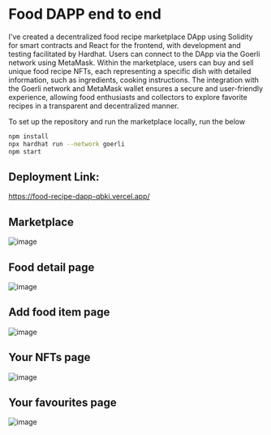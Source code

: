 # Food DAPP end to end

I've created a decentralized food recipe marketplace DApp using Solidity for smart contracts and React for the frontend, with development and testing facilitated by Hardhat. Users can connect to the DApp via the Goerli network using MetaMask. Within the marketplace, users can buy and  sell unique food recipe NFTs, each representing a specific dish with detailed information, such as ingredients, cooking instructions. The integration with the Goerli network and MetaMask wallet ensures a secure and user-friendly experience, allowing food enthusiasts and collectors to explore favorite recipes in a transparent and decentralized manner. 

To set up the repository and run the marketplace locally, run the below
```bash
npm install
npx hardhat run --network goerli
npm start
```

## Deployment Link:
https://food-recipe-dapp-qbki.vercel.app/



## Marketplace
![image](https://github.com/andavarapulikith/FOOD-RECIPE-DAPP-/assets/108012282/cfd1e967-2a79-401a-b710-cfcbe9c5a791)

## Food detail page
![image](https://github.com/andavarapulikith/FOOD-RECIPE-DAPP-/assets/108012282/ac6d0937-34bd-48cd-bfe4-c8b7f8edb865)

## Add food item page
![image](https://github.com/andavarapulikith/FOOD-RECIPE-DAPP-/assets/108012282/7c1ae191-620b-41a2-8634-7a72251b64b9)

## Your NFTs page
![image](https://github.com/andavarapulikith/FOOD-RECIPE-DAPP-/assets/108012282/994e6e5b-7785-4a7f-84a4-7bb1986473d6)

## Your favourites page
![image](https://github.com/andavarapulikith/FOOD-RECIPE-DAPP-/assets/108012282/0eb89270-9c14-4436-ba39-c5e41cc87534)







